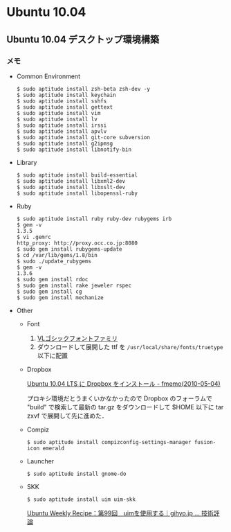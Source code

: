 Ubuntu 10.04
================================================================================


Ubuntu 10.04 デスクトップ環境構築
--------------------------------------------------------------------------------


### メモ

- Common Environment

      $ sudo aptitude install zsh-beta zsh-dev -y
      $ sudo aptitude install keychain
      $ sudo aptitude install sshfs
      $ sudo aptitude install gettext
      $ sudo aptitude install vim
      $ sudo aptitude install lv
      $ sudo aptitude install irssi
      $ sudo aptitude install apvlv
      $ sudo aptitude install git-core subversion
      $ sudo aptitude install g2ipmsg
      $ sudo aptitude install libnotify-bin

- Library

      $ sudo aptitude install build-essential
      $ sudo aptitude install libxml2-dev
      $ sudo aptitude install libxslt-dev
      $ sudo aptitude install libopenssl-ruby

- Ruby

      $ sudo aptitude install ruby ruby-dev rubygems irb
      $ gem -v
      1.3.5
      $ vi .gemrc
      http_proxy: http://proxy.occ.co.jp:8080
      $ sudo gem install rubygems-update
      $ cd /var/lib/gems/1.8/bin
      $ sudo ./update_rubygems
      $ gem -v
      1.3.6
      $ sudo gem install rdoc
      $ sudo gem install rake jeweler rspec
      $ sudo gem install cg
      $ sudo gem install mechanize

- Other

    - Font

        1. [VLゴシックフォントファミリ](http://dicey.org/vlgothic)
        2. ダウンロードして展開した ttf を `/usr/local/share/fonts/truetype` 以下に配置

    - Dropbox

        [Ubuntu 10.04 LTS に Dropbox をインストール - fmemo(2010-05-04)](http://www.nanashinonozomi.com/tdiary/20100504.html)

        プロキシ環境だとうまくいかなかったので Dropbox のフォーラムで "build" で検索して最新の tar.gz
        をダウンロードして $HOME 以下に tar zxvf で展開して先に進めた．

    - Compiz

          $ sudo aptitude install compizconfig-settings-manager fusion-icon emerald

    - Launcher

          $ sudo aptitude install gnome-do

    - SKK

          $ sudo aptitude install uim uim-skk

        [Ubuntu Weekly Recipe：第99回　uimを使用する｜gihyo.jp … 技術評論](http://gihyo.jp/admin/serial/01/ubuntu-recipe/0099)

